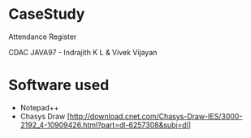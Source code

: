CaseStudy
=========

Attendance Register

CDAC JAVA97 - Indrajith K L & Vivek Vijayan 

Software used 
=============
* Notepad++
* Chasys Draw [http://download.cnet.com/Chasys-Draw-IES/3000-2192_4-10909426.html?part=dl-6257308&subj=dl]

